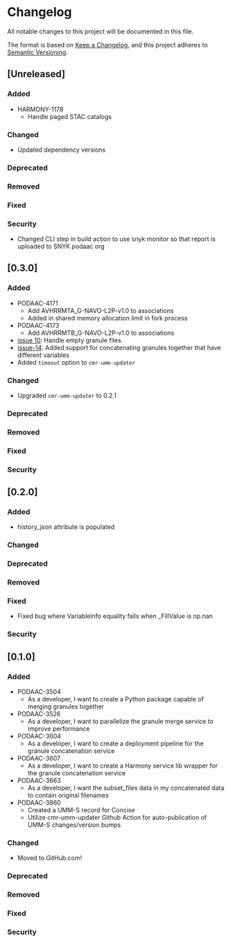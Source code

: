 # Changelog
All notable changes to this project will be documented in this file.

The format is based on [Keep a Changelog](https://keepachangelog.com/en/1.0.0/),
and this project adheres to [Semantic Versioning](https://semver.org/spec/v2.0.0.html).

## [Unreleased]

### Added
 - HARMONY-1178
   - Handle paged STAC catalogs
### Changed 
- Updated dependency versions
### Deprecated 
### Removed
### Fixed
### Security
- Changed CLI step in build action to use snyk monitor so that report is uploaded to SNYK podaac org

## [0.3.0]

### Added
  - PODAAC-4171
    - Add AVHRRMTA_G-NAVO-L2P-v1.0 to associations
    - Added in shared memory allocation limit in fork process
  - PODAAC-4173
    - Add AVHRRMTB_G-NAVO-L2P-v1.0 to associations
  - [issue 10](https://github.com/podaac/concise/issues/10):
    Handle empty granule files.
  - [issue-14](https://github.com/podaac/concise/issues/14): Added support 
    for concatenating granules together that have different variables
  - Added `timeout` option to `cmr-umm-updater`
### Changed 
  - Upgraded `cmr-umm-updater` to 0.2.1
### Deprecated 
### Removed 
### Fixed 
### Security

## [0.2.0]

### Added
- history_json attribute is populated
### Changed 
### Deprecated 
### Removed 
### Fixed 
  - Fixed bug where VariableInfo equality fails when _FillValue is np.nan
### Security

## [0.1.0]

### Added
  - PODAAC-3504
    - As a developer, I want to create a Python package capable of merging granules together
  - PODAAC-3526
    - As a developer, I want to parallelize the granule merge service to improve performance
  - PODAAC-3604
    - As a developer, I want to create a deployment pipeline for the granule concatenation service
  - PODAAC-3607
    - As a developer, I want to create a Harmony service lib wrapper for the granule concatenation service
  - PODAAC-3663
    - As a developer, I want the subset_files data in my concatenated data to contain original filenames
  - PODAAC-3860
    - Created a UMM-S record for Concise
    - Utilize cmr-umm-updater Github Action for auto-publication of UMM-S changes/version bumps
### Changed 
  - Moved to GitHub.com!
### Deprecated 
### Removed 
### Fixed 
### Security
